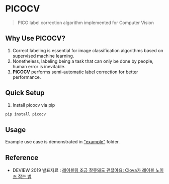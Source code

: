 # PICOCV
> PICO label correction algorithm implemented for Computer Vision

## Why Use PICOCV?
1. Correct labeling is essential for image classification algorithms based on supervised machine learning.
2. Nonetheless, labeling being a task that can only be done by people, human error is inevitable.
3. <b>PICOCV</b> performs semi-automatic label correction for better performance.

## Quick Setup
1. Install picocv via pip
```bash
pip install picocv
```

## Usage
Example use case is demonstrated in ["example"](https://github.com/litcoderr/picocv/example) folder.

## Reference
- DEVIEW 2019 발표자료 : [레이블링 조금 잘못돼도 괜찮아요: Clova가 레이블 노이즈 잡는 법](https://deview.kr/data/deview/2019/presentation/[114]%E1%84%80%E1%85%A1%E1%86%BC%E1%84%8C%E1%85%A2%E1%84%8B%E1%85%AE%E1%86%A8-%E1%84%85%E1%85%A6%E1%84%8B%E1%85%B5%E1%84%87%E1%85%B3%E1%86%AF%E1%84%85%E1%85%B5%E1%86%BC%E1%84%8C%E1%85%A1%E1%86%AF%E1%84%86%E1%85%A9%E1%86%BA%E1%84%83%E1%85%AB%E1%84%83%E1%85%A9%E1%84%80%E1%85%AB%E1%86%AB%E1%84%8E%E1%85%A1%E1%86%AD%E1%84%8B%E1%85%A1-final-%E1%84%80%E1%85%A9%E1%86%BC%E1%84%80%E1%85%A2%E1%84%8B%E1%85%AD%E1%86%BC.pdf)
